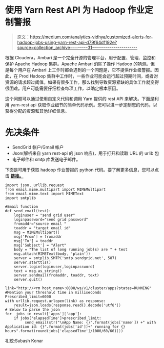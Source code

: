 # 使用 Yarn Rest API 为 Hadoop 作业定制警报

> 原文：<https://medium.com/analytics-vidhya/customized-alerts-for-hadoop-jobs-using-yarn-rest-api-d79f64df192e?source=collection_archive---------31----------------------->

根据 Cloudera，Ambari 是一个完全开源的管理平台，用于配置、管理、监控和保护 Apache Hadoop 集群。Apache Ambari 消除了操作 Hadoop 的猜测。但是每个用户在 Ambari 上工作时都会遇到的一个问题是，它不提供作业级警报。因此，在 Prod Hadoop 集群中工作时，一些作业可能会运行超过预期时间，或者对资源的请求超过阈值。如果有很多工作，那么找到导致资源紧缺的具体工作就变得很困难。用户可能需要仔细检查每项工作，以确定根本原因。

这个问题可以通过使用自定义代码和调用 Yarn 提供的 rest API 来解决。下面是利用 yarn-rest api 获取作业细节的简单代码示例。您可以进一步定制您的代码，以获得分配的资源和其他详细信息。

# 先决条件

*   SendGrid 帐户/Gmail 帐户
*   Json(解析来自 yarn rest-api 的 json 响应)，用于打开和读取 URL 的 urlib 包
*   电子邮件和 smtp 库发送电子邮件。

下面是可用于获取 hadoop 作业警报的 python 代码。要了解更多信息，您可以点击 [**链接。**](http://thelearnguru.com/customized-alerts-for-hadoop-jobs-using-yarn-rest-api/)

```
import json, urllib.request
from email.mime.multipart import MIMEMultipart
from email.mime.text import MIMEText
import smtplib

#Email function
def send_email(test):
    loginuser = "send grid user"
    loginpassword="send grid password"
    fromaddr="source email "
    toaddr = "target email id"
    msg = MIMEMultipart()
    msg['From'] = fromaddr
    msg['To'] = toaddr
    msg['Subject'] = "Alert"
    body = "The list of long running job(s) are " + test
    msg.attach(MIMEText(body, 'plain'))
    server = smtplib.SMTP('smtp.sendgrid.net', 587)
    server.starttls()
    server.login(loginuser,loginpassword)
    text = msg.as_string()
    server.sendmail(fromaddr, toaddr, text)
    server.quit()

link="http://<rm host name>:8088/ws/v1/cluster/apps?states=RUNNING"
#Mention your threshold time in milliseconds
Prescribed_limit=6000 
with urllib.request.urlopen(link) as response:
    result=json.loads(response.read().decode('utf8'))
# Below to parse the json
for  jobs in result['apps']['app']:
    if jobs['elapsedTime']>prescribed_limit:
         send_email(str("\nApp Name: {}".format(jobs['name']) +" with Application id: {}".format(jobs['id'])+" running for {} hours".format(round(jobs['elapsedTime']/1000/60/60)))) 
```

礼貌:Subash Konar